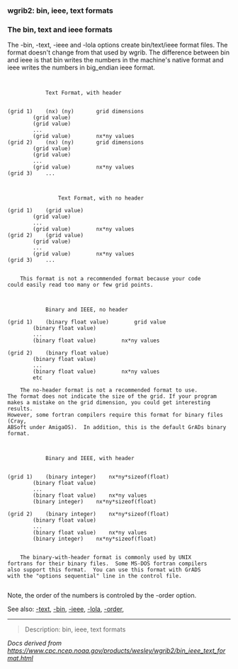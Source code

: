
### wgrib2: bin, ieee, text formats



### The bin, text and ieee formats



The -bin, -text, -ieee 
and -lola options create bin/text/ieee format files. The
format doesn't change from that used by wgrib. The difference between bin and ieee
is that bin writes the numbers in the machine's native format and ieee writes
the numbers in big\_endian ieee format. 


```


			Text Format, with header


(grid 1)	(nx) (ny)		grid dimensions
		(grid value)
		(grid value)
		...
		(grid value)		nx*ny values
(grid 2)	(nx) (ny)		grid dimensions
		(grid value)
		(grid value)
		...
		(grid value)		nx*ny values
(grid 3)	...



		        Text Format, with no header

(grid 1)	(grid value)
		(grid value)
		...
		(grid value)		nx*ny values
(grid 2)	(grid value)
		(grid value)
		...
		(grid value)		nx*ny values
(grid 3)	...


	This format is not a recommended format because your code
could easily read too many or few grid points.



			Binary and IEEE, no header

(grid 1)	(binary float value)		grid value
		(binary float value)
		...
		(binary float value)		nx*ny values

(grid 2)	(binary float value)
		(binary float value)
		...
		(binary float value)		nx*ny values
		etc

	The no-header format is not a recommended format to use.  
The format does not indicate the size of the grid. If your program 
makes a mistake on the grid dimension, you could get interesting results.  
However, some fortran compilers require this format for binary files (Cray, 
ABSoft under AmigaOS).  In addition, this is the default GrADs binary format.



			Binary and IEEE, with header


(grid 1)	(binary integer)	nx*ny*sizeof(float)
		(binary float value)
		...
		(binary float value)	nx*ny values
		(binary integer)	nx*ny*sizeof(float)

(grid 2)	(binary integer)	nx*ny*sizeof(float)
		(binary float value)
		...
		(binary float value)	nx*ny values
		(binary integer)	nx*ny*sizeof(float)


    The binary-with-header format is commonly used by UNIX 
fortrans for their binary files.  Some MS-DOS fortran compilers
also support this format.  You can use this format with GrADS
with the "options sequential" line in the control file.


```


Note, the order of the numbers is controled by the
-order option.



See also: [-text](./text.html), 
[-bin](./bin.html), 
[-ieee](./ieee.html), 
[-lola](./lola.html), 
[-order](./order.html), 








----

>Description: bin, ieee, text formats

_Docs derived from <https://www.cpc.ncep.noaa.gov/products/wesley/wgrib2/bin_ieee_text_format.html>_